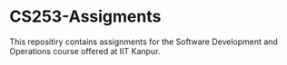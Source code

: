 # CS253-Assigments
This repositiry contains assignments for the Software Development and Operations course offered at IIT Kanpur.
